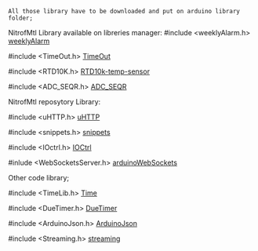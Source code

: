 	All those library have to be downloaded and put on arduino library folder;


NitrofMtl Library available on libreries manager:
#include <weeklyAlarm.h>	[weeklyAlarm](https://github.com/NitrofMtl/weeklyAlarm)

#include <TimeOut.h>		[TimeOut](https://github.com/NitrofMtl/TimeOut)

#include <RTD10K.h>			[RTD10k-temp-sensor](https://github.com/NitrofMtl/RTD10k-temp-sensor)

#include <ADC_SEQR.h>		[ADC_SEQR](https://github.com/NitrofMtl/ADC_SEQR)



NitrofMtl reposytory Library:

#include <uHTTP.h>			[uHTTP](https://github.com/NitrofMtl/uHTTP)

#include <snippets.h>		[snippets](https://github.com/NitrofMtl/snippets)

#include <IOctrl.h>			[IOCtrl](https://github.com/NitrofMtl/IOCtrl)

#inlude <WebSocketsServer.h> [arduinoWebSockets](https://github.com/NitrofMtl/arduinoWebSockets)


Other code library;

#include <TimeLib.h>		[Time](https://github.com/PaulStoffregen/Time)

#include <DueTimer.h>		[DueTimer](https://github.com/ivanseidel/DueTimer)

#include <ArduinoJson.h>	[ArduinoJson](https://github.com/bblanchon/ArduinoJson)

#include <Streaming.h>		[streaming](http://arduiniana.org/libraries/streaming/)

